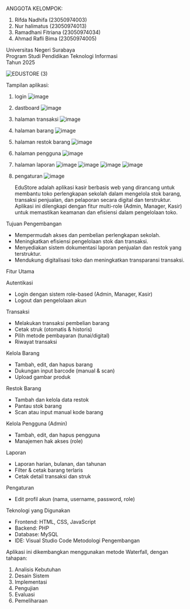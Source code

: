ANGGOTA KELOMPOK:
1. Rifda Nadhifa (23050974003)
2. Nur halimatus (23050974013)
3. Ramadhani Fitriana (23050974034)
4. Ahmad Rafli Bima (23050974005)

Universitas Negeri Surabaya  
Program Studi Pendidikan Teknologi Informasi  
Tahun 2025


![EDUSTORE (3)](https://github.com/user-attachments/assets/0a641102-c9fc-49ff-88e0-6ba6364cb22c)

Tampilan aplikasi:
1. login
   ![image](https://github.com/user-attachments/assets/6232a7de-5e43-4397-be3e-00b928a3a73d)
3. dastboard
   ![image](https://github.com/user-attachments/assets/76b2569c-d300-4ac7-9862-2a592e9c38c2)
4. halaman transaksi
   ![image](https://github.com/user-attachments/assets/c49f03f0-cad0-4d93-b2b1-3d06761c1a37)
5. halaman barang
![image](https://github.com/user-attachments/assets/0e5779ca-df92-46df-84a3-c347a9ee3d00)
6. halaman restok barang
   ![image](https://github.com/user-attachments/assets/7da35e77-878b-4fa6-878c-2daaa6cf425c)
7. halaman pengguna
   ![image](https://github.com/user-attachments/assets/75b19c6a-9304-41fd-bd47-479ad849f003)
8. halaman laporan
   ![image](https://github.com/user-attachments/assets/837b3498-59c8-4ce7-b538-d8d49da92cc9)
   ![image](https://github.com/user-attachments/assets/34929831-a0a3-44f9-9e10-5b225c714997)
   ![image](https://github.com/user-attachments/assets/494cf8ab-1dfa-4469-8ebc-958a6a311c34)
   ![image](https://github.com/user-attachments/assets/406c8aef-b638-46c6-b727-0839db285cca)
9. pengaturan
   ![image](https://github.com/user-attachments/assets/388e731e-188c-4fb4-89e9-82ac7aefdc1e)

   EduStore  adalah aplikasi kasir berbasis web yang dirancang untuk membantu toko perlengkapan sekolah dalam mengelola stok barang, transaksi penjualan, dan pelaporan secara digital dan terstruktur. Aplikasi ini dilengkapi dengan fitur multi-role (Admin, Manager, Kasir) untuk memastikan keamanan dan efisiensi dalam pengelolaan toko.

Tujuan Pengembangan

- Mempermudah akses dan pembelian perlengkapan sekolah.
- Meningkatkan efisiensi pengelolaan stok dan transaksi.
- Menyediakan sistem dokumentasi laporan penjualan dan restok yang terstruktur.
- Mendukung digitalisasi toko dan meningkatkan transparansi transaksi.


 Fitur Utama

Autentikasi
- Login dengan sistem role-based (Admin, Manager, Kasir)
- Logout dan pengelolaan akun

Transaksi
- Melakukan transaksi pembelian barang
- Cetak struk (otomatis & historis)
- Pilih metode pembayaran (tunai/digital)
- Riwayat transaksi

 Kelola Barang
- Tambah, edit, dan hapus barang
- Dukungan input barcode (manual & scan)
- Upload gambar produk

Restok Barang
- Tambah dan kelola data restok
- Pantau stok barang
- Scan atau input manual kode barang

Kelola Pengguna (Admin)
- Tambah, edit, dan hapus pengguna
- Manajemen hak akses (role)

Laporan
- Laporan harian, bulanan, dan tahunan
- Filter & cetak barang terlaris
- Cetak detail transaksi dan struk

 Pengaturan
- Edit profil akun (nama, username, password, role)

 Teknologi yang Digunakan

- Frontend: HTML, CSS, JavaScript
- Backend: PHP
- Database: MySQL
- IDE: Visual Studio Code
Metodologi Pengembangan

Aplikasi ini dikembangkan menggunakan metode Waterfall, dengan tahapan:
1. Analisis Kebutuhan
2. Desain Sistem
3. Implementasi
4. Pengujian
5. Evaluasi
6. Pemeliharaan 
